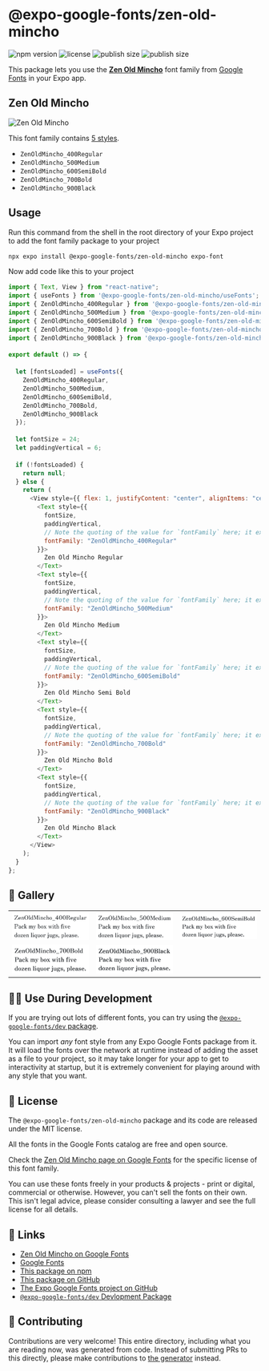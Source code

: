 # @expo-google-fonts/zen-old-mincho

![npm version](https://flat.badgen.net/npm/v/@expo-google-fonts/zen-old-mincho)
![license](https://flat.badgen.net/github/license/expo/google-fonts)
![publish size](https://flat.badgen.net/packagephobia/install/@expo-google-fonts/zen-old-mincho)
![publish size](https://flat.badgen.net/packagephobia/publish/@expo-google-fonts/zen-old-mincho)

This package lets you use the [**Zen Old Mincho**](https://fonts.google.com/specimen/Zen+Old+Mincho) font family from [Google Fonts](https://fonts.google.com/) in your Expo app.

## Zen Old Mincho

![Zen Old Mincho](./font-family.png)

This font family contains [5 styles](#-gallery).

- `ZenOldMincho_400Regular`
- `ZenOldMincho_500Medium`
- `ZenOldMincho_600SemiBold`
- `ZenOldMincho_700Bold`
- `ZenOldMincho_900Black`

## Usage

Run this command from the shell in the root directory of your Expo project to add the font family package to your project

```sh
npx expo install @expo-google-fonts/zen-old-mincho expo-font
```

Now add code like this to your project

```js
import { Text, View } from "react-native";
import { useFonts } from '@expo-google-fonts/zen-old-mincho/useFonts';
import { ZenOldMincho_400Regular } from '@expo-google-fonts/zen-old-mincho/400Regular';
import { ZenOldMincho_500Medium } from '@expo-google-fonts/zen-old-mincho/500Medium';
import { ZenOldMincho_600SemiBold } from '@expo-google-fonts/zen-old-mincho/600SemiBold';
import { ZenOldMincho_700Bold } from '@expo-google-fonts/zen-old-mincho/700Bold';
import { ZenOldMincho_900Black } from '@expo-google-fonts/zen-old-mincho/900Black';

export default () => {

  let [fontsLoaded] = useFonts({
    ZenOldMincho_400Regular, 
    ZenOldMincho_500Medium, 
    ZenOldMincho_600SemiBold, 
    ZenOldMincho_700Bold, 
    ZenOldMincho_900Black
  });

  let fontSize = 24;
  let paddingVertical = 6;

  if (!fontsLoaded) {
    return null;
  } else {
    return (
      <View style={{ flex: 1, justifyContent: "center", alignItems: "center" }}>
        <Text style={{
          fontSize,
          paddingVertical,
          // Note the quoting of the value for `fontFamily` here; it expects a string!
          fontFamily: "ZenOldMincho_400Regular"
        }}>
          Zen Old Mincho Regular
        </Text>
        <Text style={{
          fontSize,
          paddingVertical,
          // Note the quoting of the value for `fontFamily` here; it expects a string!
          fontFamily: "ZenOldMincho_500Medium"
        }}>
          Zen Old Mincho Medium
        </Text>
        <Text style={{
          fontSize,
          paddingVertical,
          // Note the quoting of the value for `fontFamily` here; it expects a string!
          fontFamily: "ZenOldMincho_600SemiBold"
        }}>
          Zen Old Mincho Semi Bold
        </Text>
        <Text style={{
          fontSize,
          paddingVertical,
          // Note the quoting of the value for `fontFamily` here; it expects a string!
          fontFamily: "ZenOldMincho_700Bold"
        }}>
          Zen Old Mincho Bold
        </Text>
        <Text style={{
          fontSize,
          paddingVertical,
          // Note the quoting of the value for `fontFamily` here; it expects a string!
          fontFamily: "ZenOldMincho_900Black"
        }}>
          Zen Old Mincho Black
        </Text>
      </View>
    );
  }
};
```

## 🔡 Gallery


||||
|-|-|-|
|![ZenOldMincho_400Regular](./400Regular/ZenOldMincho_400Regular.ttf.png)|![ZenOldMincho_500Medium](./500Medium/ZenOldMincho_500Medium.ttf.png)|![ZenOldMincho_600SemiBold](./600SemiBold/ZenOldMincho_600SemiBold.ttf.png)||
|![ZenOldMincho_700Bold](./700Bold/ZenOldMincho_700Bold.ttf.png)|![ZenOldMincho_900Black](./900Black/ZenOldMincho_900Black.ttf.png)|||


## 👩‍💻 Use During Development

If you are trying out lots of different fonts, you can try using the [`@expo-google-fonts/dev` package](https://github.com/expo/google-fonts/tree/master/font-packages/dev#readme).

You can import _any_ font style from any Expo Google Fonts package from it. It will load the fonts over the network at runtime instead of adding the asset as a file to your project, so it may take longer for your app to get to interactivity at startup, but it is extremely convenient for playing around with any style that you want.


## 📖 License

The `@expo-google-fonts/zen-old-mincho` package and its code are released under the MIT license.

All the fonts in the Google Fonts catalog are free and open source.

Check the [Zen Old Mincho page on Google Fonts](https://fonts.google.com/specimen/Zen+Old+Mincho) for the specific license of this font family.

You can use these fonts freely in your products & projects - print or digital, commercial or otherwise. However, you can't sell the fonts on their own. This isn't legal advice, please consider consulting a lawyer and see the full license for all details.

## 🔗 Links

- [Zen Old Mincho on Google Fonts](https://fonts.google.com/specimen/Zen+Old+Mincho)
- [Google Fonts](https://fonts.google.com/)
- [This package on npm](https://www.npmjs.com/package/@expo-google-fonts/zen-old-mincho)
- [This package on GitHub](https://github.com/expo/google-fonts/tree/master/font-packages/zen-old-mincho)
- [The Expo Google Fonts project on GitHub](https://github.com/expo/google-fonts)
- [`@expo-google-fonts/dev` Devlopment Package](https://github.com/expo/google-fonts/tree/master/font-packages/dev)

## 🤝 Contributing

Contributions are very welcome! This entire directory, including what you are reading now, was generated from code. Instead of submitting PRs to this directly, please make contributions to [the generator](https://github.com/expo/google-fonts/tree/master/packages/generator) instead.
